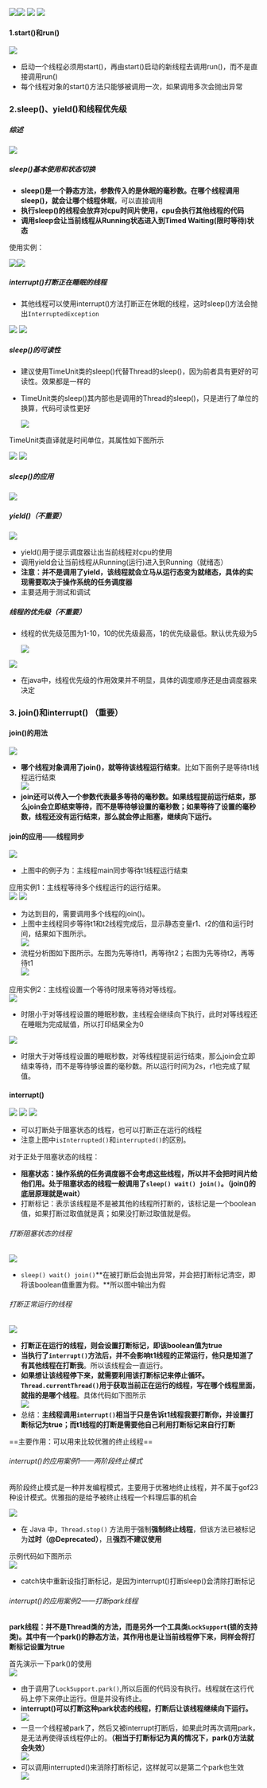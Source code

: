 ![](assets/02常见方法/file-20250708184901112.png)![](assets/02常见方法/file-20250708185012063.png)
![](assets/02常见方法/file-20250708185128981.png)
![](assets/02常见方法/file-20250708185250123.png)

#### 1.start()和run()
![](assets/02常见方法/file-20250708184901112.png)
* 启动一个线程必须用start()，再由start()启动的新线程去调用run()，而不是直接调用run()
* 每个线程对象的start()方法只能够被调用一次，如果调用多次会抛出异常 

### 2.sleep()、yield()和线程优先级

##### 综述
![](assets/02常见方法/file-20250708195339975.png)

##### sleep()基本使用和状态切换
* **sleep()是一个静态方法，参数传入的是休眠的毫秒数。在哪个线程调用sleep()，就会让哪个线程休眠**，可以直接调用
* **执行sleep()的线程会放弃对cpu时间片使用，cpu会执行其他线程的代码**
* **调用sleep会让当前线程从Running状态进入到Timed Waiting(限时等待)状态**

使用实例：

![](assets/02常见方法/file-20250708191341444.png)![](assets/02常见方法/file-20250708191356148.png)

##### interrupt()打断正在睡眠的线程

* 其他线程可以使用interrupt()方法打断正在休眠的线程，这时sleep()方法会抛出`InterruptedException`

![](assets/02常见方法/file-20250708192838578.png)
![](assets/02常见方法/file-20250708192851780.png)


##### sleep()的可读性

* 建议使用TimeUnit类的sleep()代替Thread的sleep()，因为前者具有更好的可读性。效果都是一样的
* TimeUnit类的sleep()其内部也是调用的Thread的sleep()，只是进行了单位的换算，代码可读性更好

	![](assets/02常见方法/file-20250708195208173.png)

TimeUnit类直译就是时间单位，其属性如下图所示

![](assets/02常见方法/file-20250708194647763.png)
![](assets/02常见方法/file-20250708195058762.png)

##### sleep()的应用

![](assets/02常见方法/file-20250708201539210.png)

##### yield()（不重要）
![](assets/02常见方法/file-20250708195928815.png)

* yield()用于提示调度器让出当前线程对cpu的使用
* 调用yield会让当前线程从Running(运行)进入到Running（就绪态）
* **注意：并不是调用了yield，该线程就会立马从运行态变为就绪态，具体的实现需要取决于操作系统的任务调度器**
* 主要适用于测试和调试

##### 线程的优先级（不重要）
* 线程的优先级范围为1-10，10的优先级最高，1的优先级最低。默认优先级为5

	![](assets/02常见方法/file-20250708200224181.png)

![](assets/02常见方法/file-20250708200305999.png)
* 在java中，线程优先级的作用效果并不明显，具体的调度顺序还是由调度器来决定


### 3.  join()和interrupt()  （重要）

#### join()的用法

![](assets/02常见方法/file-20250723211625941.png)
* **哪个线程对象调用了join()，就等待该线程运行结束**。比如下面例子是等待t1线程运行结束  
	![](assets/02常见方法/file-20250723212014909.png)
* **join还可以传入一个参数代表最多等待的毫秒数。如果线程提前运行结束，那么join会立即结束等待，而不是等待够设置的毫秒数；如果等待了设置的毫秒数，线程还没有运行结束，那么就会停止阻塞，继续向下运行。**

#### join的应用——线程同步
![](assets/02常见方法/file-20250723212253227.png)
* 上图中的例子为：主线程main同步等待t1线程运行结束

应用实例1：主线程等待多个线程运行的运行结果。  
![](assets/02常见方法/file-20250723213055636.png)
![](assets/02常见方法/file-20250723213108439.png)
* 为达到目的，需要调用多个线程的join()。
* 上图中主线程同步等待t1和t2线程完成后，显示静态变量r1、r2的值和运行时间，结果如下图所示。  
	![](assets/02常见方法/file-20250723213705853.png)
* 流程分析图如下图所示。左图为先等待t1，再等待t2；右图为先等待t2，再等待t1  
	![](assets/02常见方法/file-20250723214131007.png)


应用实例2：主线程设置一个等待时限来等待对等线程。  
![](assets/02常见方法/file-20250723214917145.png)
* 时限小于对等线程设置的睡眠秒数，主线程会继续向下执行，此时对等线程还在睡眠为完成赋值，所以打印结果全为0

![](assets/02常见方法/file-20250723215154243.png)
* 时限大于对等线程设置的睡眠秒数，对等线程提前运行结束，那么join会立即结束等待，而不是等待够设置的毫秒数。所以运行时间为2s，r1也完成了赋值。
#### interrupt()
![](assets/02常见方法/file-20250723211702583.png)
![](assets/02常见方法/file-20250724174342646.png)
![](assets/02常见方法/file-20250724174422356.png)
* 可以打断处于阻塞状态的线程，也可以打断正在运行的线程
* 注意上图中`isInterrupted()`和`interrupted()`的区别。

对于正处于阻塞状态的线程：  
* **阻塞状态：操作系统的任务调度器不会考虑这些线程，所以并不会把时间片给他们用。处于阻塞状态的线程一般调用了`sleep() wait() join()`。（join()的底层原理就是wait）**
* 打断标记：表示该线程是不是被其他的线程所打断的，该标记是一个boolean值，如果打断过取值就是真；如果没打断过取值就是假。


###### 打断阻塞状态的线程
![](assets/02常见方法/file-20250724181024034.png)
* `sleep() wait() join()`**在被打断后会抛出异常，并会把打断标记清空，即将该boolean值重置为假。**所以图中输出为假

###### 打断正常运行的线程
![](assets/02常见方法/file-20250724181851666.png)
* **打断正在运行的线程，则会设置打断标记，即该boolean值为true**
* **当执行了`interrupt()`方法后，并不会影响t1线程的正常运行，他只是知道了有其他线程在打断我**。所以该线程会一直运行。
* **如果想让该线程停下来，就需要利用该打断标记来停止循环。** **`Thread.currentThread()`用于获取当前正在运行的线程，写在哪个线程里面，就指的是哪个线程**。具体代码如下图所示    
	![](assets/02常见方法/file-20250724182655844.png)
* 总结：**主线程调用`interrupt()`相当于只是告诉t1线程我要打断你，并设置打断标记为true；而t1线程的打断是需要他自己利用打断标记来自行打断**

==主要作用：可以用来比较优雅的终止线程==

###### interrupt()的应用案例1——两阶段终止模式

两阶段终止模式是一种并发编程模式，主要用于优雅地终止线程，并不属于gof23种设计模式。优雅指的是给予被终止线程一个料理后事的机会


![](assets/02常见方法/file-20250724184019951.png)
* 在 Java 中，`Thread.stop()` 方法用于强制**强制终止线程**，但该方法已被标记为**过时（@Deprecated）**，且**强烈不建议使用**

示例代码如下图所示  
![](assets/02常见方法/file-20250724190229915.png)
* catch块中重新设指打断标记，是因为interrupt()打断sleep()会清除打断标记


###### interrupt()的应用案例2——打断park线程

**park线程：并不是Thread类的方法，而是另外一个工具类`LockSupport`(锁的支持类)。其中有一个park()的静态方法，其作用也是让当前线程停下来，同样会将打断标记设置为true**

首先演示一下park()的使用  
![](assets/02常见方法/file-20250724191400138.png)
* 由于调用了`LockSupport.park()`,所以后面的代码没有执行。线程就在这行代码上停下来停止运行。但是并没有终止。
* **interrupt()可以打断这种park状态的线程，打断后让该线程继续向下运行。**
	![](assets/02常见方法/file-20250724191957466.png)
* 一旦一个线程被park了，然后又被interrupt打断后，如果此时再次调用park，是无法再使得该线程停止的。**（相当于打断标记为真的情况下，park()方法就会失效）**  
![](assets/02常见方法/file-20250724192419001.png)
* 可以调用interrupted()来消除打断标记，这样就可以是第二个park也生效  
![](assets/02常见方法/file-20250724192850694.png)